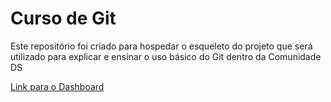 # Curso de Git
Este repositório foi criado para hospedar o esqueleto do projeto que será utilizado para explicar e ensinar o uso básico do Git dentro da Comunidade DS

[Link para o Dashboard](https://wanderley-vinicius-cds-curso-git-app-3m0xws.streamlit.app/)